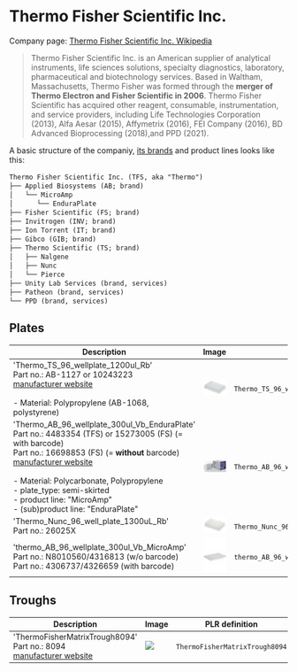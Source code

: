 # Thermo Fisher Scientific Inc.

Company page: [Thermo Fisher Scientific Inc. Wikipedia](https://en.wikipedia.org/wiki/Thermo_Fisher_Scientific)

> Thermo Fisher Scientific Inc. is an American supplier of analytical instruments, life sciences solutions, specialty diagnostics, laboratory, pharmaceutical and biotechnology services. Based in Waltham, Massachusetts, Thermo Fisher was formed through the **merger of Thermo Electron and Fisher Scientific in 2006**. Thermo Fisher Scientific has acquired other reagent, consumable, instrumentation, and service providers, including Life Technologies Corporation (2013), Alfa Aesar (2015), Affymetrix (2016), FEI Company (2016), BD Advanced Bioprocessing (2018),and PPD (2021).

A basic structure of the companiy, [its brands](https://www.thermofisher.com/uk/en/home/brands.html) and product lines looks like this:

```
Thermo Fisher Scientific Inc. (TFS, aka "Thermo")
├── Applied Biosystems (AB; brand)
│   └── MicroAmp
│      └── EnduraPlate
├── Fisher Scientific (FS; brand)
├── Invitrogen (INV; brand)
├── Ion Torrent (IT; brand)
├── Gibco (GIB; brand)
├── Thermo Scientific (TS; brand)
│   ├── Nalgene
│   ├── Nunc
│   └── Pierce
├── Unity Lab Services (brand, services)
├── Patheon (brand, services)
└── PPD (brand, services)
```

## Plates

| Description               | Image              | PLR definition |
|--------------------|--------------------|--------------------|
| 'Thermo_TS_96_wellplate_1200ul_Rb'<br>Part no.: AB-1127 or 10243223<br>[manufacturer website](https://www.fishersci.co.uk/shop/products/product/10243223) <br><br>- Material: Polypropylene (AB-1068, polystyrene) <br> | ![](img/thermo_fisher/Thermo_TS_96_wellplate_1200ul_Rb.webp) | `Thermo_TS_96_wellplate_1200ul_Rb` |
| 'Thermo_AB_96_wellplate_300ul_Vb_EnduraPlate'<br>Part no.: 4483354 (TFS) or 15273005 (FS) (= with barcode)<br>Part no.: 16698853 (FS) (= **without** barcode)<br>[manufacturer website](https://www.thermofisher.com/order/catalog/product/4483354) <br><br>- Material: Polycarbonate, Polypropylene<br>- plate_type: semi-skirted<br>- product line: "MicroAmp"<br>- (sub)product line: "EnduraPlate" | ![](img/thermo_fisher/Thermo_AB_96_wellplate_300ul_Vb_EnduraPlate.png) | `Thermo_AB_96_wellplate_300ul_Vb_EnduraPlate` |
| 'Thermo_Nunc_96_well_plate_1300uL_Rb'<br>Part no.: 26025X | ![](img/thermo_fisher/Thermo_Nunc_96_well_plate_1300uL_Rb.jpg) | `Thermo_Nunc_96_well_plate_1300uL_Rb` |
| 'thermo_AB_96_wellplate_300ul_Vb_MicroAmp'<br>Part no.: N8010560/4316813 (w/o barcode)<br>Part no.: 4306737/4326659 (with barcode) | ![](img/thermo_fisher/thermo_AB_96_wellplate_300ul_Vb_MicroAmp.webp) | `thermo_AB_96_wellplate_300ul_Vb_MicroAmp` |

## Troughs

| Description               | Image              | PLR definition |
|--------------------|--------------------|--------------------|
| 'ThermoFisherMatrixTrough8094'<br>Part no.: 8094<br>[manufacturer website](https://www.thermofisher.com/order/catalog/product/8094) | ![](img/thermo_fisher/ThermoFisherMatrixTrough8094.jpg.avif) | `ThermoFisherMatrixTrough8094` |
